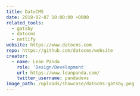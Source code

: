 ```yaml
---
title: DatoCMS
date: 2018-02-07 10:00:00 +0000
related_tools:
  - gatsby
  - datocms
  - netlify
website: https://www.datocms.com
repo: https://github.com/datocms/website
creator:
  - name: Lean Panda
    role: 'Design/Development'
    url: https://www.leanpanda.com/
    twitter_username: pandadevs
image_path: /uploads/showcase/datocms-gatsby.png
---
```


